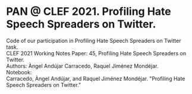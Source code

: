 # PAN @ CLEF 2021. Profiling Hate Speech Spreaders on Twitter.
Code of our participation in Profiling Hate Speech Spreaders on Twitter task.\
CLEF 2021 Working Notes Paper: 45, Profiling Hate Speech Spreaders on Twitter.\
Authors: Àngel Andújar Carracedo, Raquel Jiménez Mondéjar.\
Notebook:\
Carracedo, Àngel Andújar, and Raquel Jiménez Mondéjar. "Profiling Hate Speech Spreaders on Twitter."

